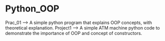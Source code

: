 # Python_OOP
Prac_01 --> A simple python program that explains OOP concepts, with theoretical explanation.
Project1 --> A simple ATM machine python code to demonstrate the importance of OOP and concept of constructors.
